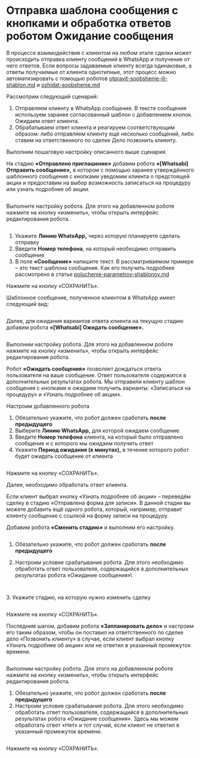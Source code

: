 # Отправка шаблона сообщения с кнопками и обработка ответов роботом Ожидание сообщения

В процессе взаимодействия с клиентом на любом этапе сделки может происходить отправка клиенту сообщений в WhatsApp и получение от него ответов. Если вопросы задаваемые клиенту всегда одинаковые, а ответы получаемые от клиента однотипные, этот процесс можно автоматизировать с помощью роботов [otpravit-soobshenie-ili-shablon.md](../roboty-i-aktiviti/roboty-i-aktiviti-biznes-processov/otpravit-soobshenie-ili-shablon.md "mention") и [ozhidat-soobshenie.md](../roboty-i-aktiviti/roboty-i-aktiviti-biznes-processov/ozhidat-soobshenie.md "mention")

Рассмотрим следующий сценарий:

1. Отправляем клиенту в WhatsApp сообщение. В тексте сообщения используем заранее согласованный шаблон с добавлением кнопок. Ожидаем ответ клиента.
2. Обрабатываем ответ клиента и реагируем соответствующим образом: либо отправляем клиенту ещё несколько сообщений, либо ставим на ответственного по сделке Дело позвонить клиенту.

Выполним пошаговую настройку описанного выше сценария.

На стадию **«Отправлено приглашение»** добавим робота **«\[Whatsabi] Отправить сообщение»,** в котором с помощью заранее утверждённого шаблонного сообщения с кнопками уведомим клиента о предстоящей акции и предоставим на выбор возможность записаться на процедуру или узнать подробнее об акции.

<figure><img src="../.gitbook/assets/image (253).png" alt=""><figcaption></figcaption></figure>

Выполните настройку робота. Для этого на добавленном роботе нажмите на кнопку «изменить», чтобы открыть интерфейс редактирования робота.

<figure><img src="../.gitbook/assets/image (20).png" alt=""><figcaption></figcaption></figure>

1. Укажите **Линию WhatsApp,** через которую планируете сделать отправку
2. Введите **Номер телефона**, на который необходимо отправить сообщение
3. В поле **«Сообщение»** напишите текст. В рассматриваемом примере – это текст шаблона сообщения. Как его получить подробнее рассмотрено в статье [poluchenie-parametrov-shablonov.md](../vozmozhnosti/poluchenie-parametrov-shablonov.md "mention")

Нажмите на кнопку «СОХРАНИТЬ».

Шаблонное сообщение, полученное клиентом в WhatsApp имеет следующий вид:

<figure><img src="../.gitbook/assets/image (269).png" alt=""><figcaption></figcaption></figure>

Далее, для ожидания вариантов ответа клиента на текущую стадию добавим робота **«\[Whatsabi] Ожидать сообщение».**

<figure><img src="../.gitbook/assets/image (255).png" alt=""><figcaption></figcaption></figure>

Выполним настройку робота. Для этого на добавленном роботе нажмите на кнопку «изменить», чтобы открыть интерфейс редактирования робота.

Робот **«Ожидать сообщения»** позволяет дождаться ответа пользователя на ваше сообщение. Ответ пользователя содержится в дополнительных результатах робота. Мы отправили клиенту шаблон сообщения с кнопками и ожидаем получить варианты: «Записаться на процедуру» и «Узнать подробнее об акции».

Настроим добавленного робота

1. Обязательно укажите, что робот должен сработать **после предыдущего**
2. Выберите **Линию WhatsApp,** для которой ожидаем сообщение
3. Введите **Номер телефона** клиента, на который было отправлено сообщение и с которого мы ожидаем получить ответ
4. Укажите **Период ожидания (в минутах),** в течение которого робот будет ожидать сообщение от клиента

<figure><img src="../.gitbook/assets/image (19).png" alt=""><figcaption></figcaption></figure>

Нажмите на кнопку «СОХРАНИТЬ».

Далее, необходимо обработать ответ клиента.&#x20;

Если клиент выбрал кнопку «Узнать подробнее об акции» – переведём сделку в стадию «Отправлена форма для записи». В данной стадии вы можете добавить ещё одного робота, который, например, отправит клиенту сообщение с ссылкой на форму записи на процедуру.

Добавим робота **«Сменить стадию»** и выполним его настройку.

<figure><img src="../.gitbook/assets/image (257).png" alt=""><figcaption></figcaption></figure>

1. Обязательно укажите, что робот должен сработать **после предыдущего**
2.  Настроим условие срабатывания робота. Для этого необходимо обработать ответ пользователя, содержащийся в дополнительных результатах робота «Ожидание сообщения»\


    <figure><img src="../.gitbook/assets/image (261).png" alt=""><figcaption></figcaption></figure>

    <figure><img src="../.gitbook/assets/image (263).png" alt=""><figcaption></figcaption></figure>

3\. Укажите стадию, на которую нужно изменить сделку

<figure><img src="../.gitbook/assets/image (264).png" alt=""><figcaption></figcaption></figure>

Нажмите на кнопку «СОХРАНИТЬ».

Последним шагом, добавим робота **«Запланировать дело»** и настроим его таким образом, чтобы он поставил на ответственного по сделке дело «Позвонить клиенту» в случае, если клиент выбрал кнопку «Узнать подробнее об акции» или не ответил в указанный промежуток времени.

<figure><img src="../.gitbook/assets/image (265).png" alt=""><figcaption></figcaption></figure>

Выполним настройку робота. Для этого на добавленном роботе нажмите на кнопку «изменить», чтобы открыть интерфейс редактирования робота.

1. Обязательно укажите, что робот должен сработать **после предыдущего**
2. Настроим условие срабатывания робота. Для этого необходимо обработать ответ пользователя, содержащийся в дополнительных результатах робота «Ожидание сообщения». Здесь мы можем обработать ответ «Нет» и тот случай, если клиент не ответил в указанный промежуток времени.

<figure><img src="../.gitbook/assets/image (267).png" alt=""><figcaption></figcaption></figure>

Нажмите на кнопку «СОХРАНИТЬ».
